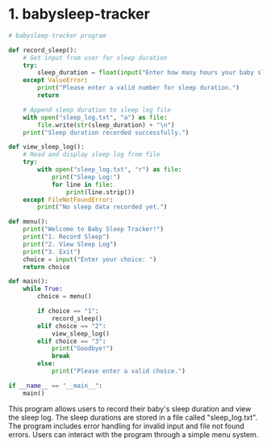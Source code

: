 # 1. babysleep-tracker

```python
# babysleep-tracker program

def record_sleep():
    # Get input from user for sleep duration
    try:
        sleep_duration = float(input("Enter how many hours your baby slept: "))
    except ValueError:
        print("Please enter a valid number for sleep duration.")
        return

    # Append sleep duration to sleep log file
    with open("sleep_log.txt", "a") as file:
        file.write(str(sleep_duration) + "\n")
    print("Sleep duration recorded successfully.")

def view_sleep_log():
    # Read and display sleep log from file
    try:
        with open("sleep_log.txt", "r") as file:
            print("Sleep Log:")
            for line in file:
                print(line.strip())
    except FileNotFoundError:
        print("No sleep data recorded yet.")

def menu():
    print("Welcome to Baby Sleep Tracker!")
    print("1. Record Sleep")
    print("2. View Sleep Log")
    print("3. Exit")
    choice = input("Enter your choice: ")
    return choice

def main():
    while True:
        choice = menu()

        if choice == "1":
            record_sleep()
        elif choice == "2":
            view_sleep_log()
        elif choice == "3":
            print("Goodbye!")
            break
        else:
            print("Please enter a valid choice.")

if __name__ == "__main__":
    main()
```

This program allows users to record their baby's sleep duration and view the sleep log. The sleep durations are stored in a file called "sleep_log.txt". The program includes error handling for invalid input and file not found errors. Users can interact with the program through a simple menu system.